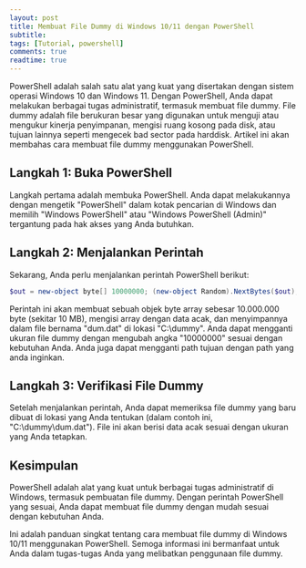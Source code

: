 ```yaml
---
layout: post
title: Membuat File Dummy di Windows 10/11 dengan PowerShell
subtitle: 
tags: [Tutorial, powershell]
comments: true
readtime: true 
---
```


PowerShell adalah salah satu alat yang kuat yang disertakan dengan sistem operasi Windows 10 dan Windows 11. Dengan PowerShell, Anda dapat melakukan berbagai tugas administratif, termasuk membuat file dummy. File dummy adalah file berukuran besar yang digunakan untuk menguji atau mengukur kinerja penyimpanan, mengisi ruang kosong pada disk, atau tujuan lainnya seperti mengecek bad sector pada harddisk. Artikel ini akan membahas cara membuat file dummy menggunakan PowerShell.

## Langkah 1: Buka PowerShell

Langkah pertama adalah membuka PowerShell. Anda dapat melakukannya dengan mengetik "PowerShell" dalam kotak pencarian di Windows dan memilih "Windows PowerShell" atau "Windows PowerShell (Admin)" tergantung pada hak akses yang Anda butuhkan.

## Langkah 2: Menjalankan Perintah

Sekarang, Anda perlu menjalankan perintah PowerShell berikut:

```powershell
$out = new-object byte[] 10000000; (new-object Random).NextBytes($out); [IO.File]::WriteAllBytes('C:\dummy\dum.dat', $out)
```

Perintah ini akan membuat sebuah objek byte array sebesar 10.000.000 byte (sekitar 10 MB), mengisi array dengan data acak, dan menyimpannya dalam file bernama "dum.dat" di lokasi "C:\dummy\". Anda dapat mengganti ukuran file dummy dengan mengubah angka "10000000" sesuai dengan kebutuhan Anda. Anda juga dapat mengganti path tujuan dengan path yang anda inginkan.

## Langkah 3: Verifikasi File Dummy

Setelah menjalankan perintah, Anda dapat memeriksa file dummy yang baru dibuat di lokasi yang Anda tentukan (dalam contoh ini, "C:\dummy\dum.dat"). File ini akan berisi data acak sesuai dengan ukuran yang Anda tetapkan.

## Kesimpulan

PowerShell adalah alat yang kuat untuk berbagai tugas administratif di Windows, termasuk pembuatan file dummy. Dengan perintah PowerShell yang sesuai, Anda dapat membuat file dummy dengan mudah sesuai dengan kebutuhan Anda.

Ini adalah panduan singkat tentang cara membuat file dummy di Windows 10/11 menggunakan PowerShell. Semoga informasi ini bermanfaat untuk Anda dalam tugas-tugas Anda yang melibatkan penggunaan file dummy.
